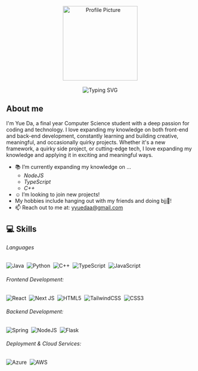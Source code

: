 <p align="center">
  <img src="https://github.com/user-attachments/assets/80bb5c03-9976-4d29-90aa-a3d92a85e64c" width="200" alt="Profile Picture" />
  <br/>
  <br/>
  <img src="https://readme-typing-svg.herokuapp.com?font=GoogleSans&size=32&pause=1000&center=true&color=FFFFFF&width=435&lines=Hello!+I'm+Yue+Da!" alt="Typing SVG" />
</p>

## About me
I'm Yue Da, a final year Computer Science student with a deep passion for coding and technology. I love expanding my knowledge on both front-end and back-end development, constantly learning and building creative, meaningful, and occasionally quirky projects.
Whether it's a new framework, a quirky side project, or cutting-edge tech, I love expanding my knowledge and applying it in exciting and meaningful ways.
- :books: I’m currently expanding my knowledge on ...
  - *NodeJS*
  - *TypeScript*
  - *C++*
- :relaxed: I’m looking to join new projects!
- My hobbies include hanging out with my friends and doing bjj🥋!
- 📫 Reach out to me at: <a href="yyuedaa@gmail.com">yyuedaa@gmail.com</a>

## 💻 Skills

###### Languages
![Java](https://img.shields.io/badge/java-ED8B00?style=for-the-badge&logo=openjdk&logoColor=white)&nbsp;
![Python](https://img.shields.io/badge/python-3670A0?style=for-the-badge&logo=python&logoColor=ffdd54)&nbsp;
![C++](https://img.shields.io/badge/c++-00599C?style=for-the-badge&logo=c%2B%2B&logoColor=white)&nbsp;
![TypeScript](https://img.shields.io/badge/typescript-%23007ACC.svg?style=for-the-badge&logo=typescript&logoColor=white)&nbsp;
![JavaScript](https://img.shields.io/badge/javascript-F7DF1E?style=for-the-badge&logo=javascript&logoColor=black)&nbsp;

###### Frontend Development:
![React](https://img.shields.io/badge/react-%2320232a.svg?style=for-the-badge&logo=react&logoColor=%2361DAFB)&nbsp;
![Next JS](https://img.shields.io/badge/Next-black?style=for-the-badge&logo=next.js&logoColor=white)&nbsp;
![HTML5](https://img.shields.io/badge/html5-%23E34F26.svg?style=for-the-badge&logo=html5&logoColor=white)&nbsp;
![TailwindCSS](https://img.shields.io/badge/tailwindcss-%2338B2AC.svg?style=for-the-badge&logo=tailwind-css&logoColor=white)&nbsp;
![CSS3](https://img.shields.io/badge/css3-%231572B6.svg?style=for-the-badge&logo=css3&logoColor=white)&nbsp;

###### Backend Development:
![Spring](https://img.shields.io/badge/spring-%236DB33F.svg?style=for-the-badge&logo=spring&logoColor=white)&nbsp;
![NodeJS](https://img.shields.io/badge/node.js-6DA55F?style=for-the-badge&logo=node.js&logoColor=white)&nbsp;
![Flask](https://img.shields.io/badge/flask-%23000.svg?style=for-the-badge&logo=flask&logoColor=white)&nbsp;

###### Deployment & Cloud Services:
![Azure](https://img.shields.io/badge/azure-%230072C6.svg?style=for-the-badge&logo=microsoftazure&logoColor=white)&nbsp;
![AWS](https://img.shields.io/badge/AWS-%23FF9900.svg?style=for-the-badge&logo=amazon-aws&logoColor=white)&nbsp;

<!--
**yyueda/yyueda** is a ✨ _special_ ✨ repository because its `README.md` (this file) appears on your GitHub profile.

Here are some ideas to get you started:

- 🔭 I’m currently working on ...
- 🌱 I’m currently learning ...
- 👯 I’m looking to collaborate on ...
- 🤔 I’m looking for help with ...
- 💬 Ask me about ...
- 📫 How to reach me: ...
- 😄 Pronouns: ...
- ⚡ Fun fact: ...
-->
